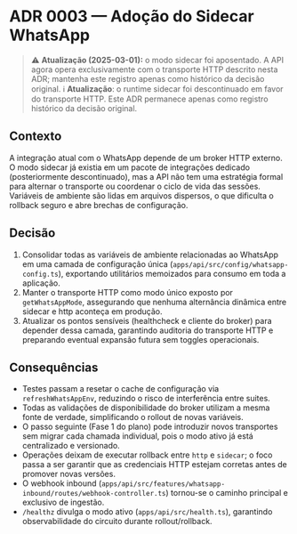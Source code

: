 # ADR 0003 — Adoção do Sidecar WhatsApp

> ⚠️ **Atualização (2025-03-01):** o modo sidecar foi aposentado. A API agora opera exclusivamente com o transporte HTTP descrito nesta ADR; mantenha este registro apenas como histórico da decisão original.
> ℹ️ **Atualização**: o runtime sidecar foi descontinuado em favor do transporte HTTP. Este ADR permanece apenas como registro histórico da decisão original.

## Contexto

A integração atual com o WhatsApp depende de um broker HTTP externo. O modo sidecar já
existia em um pacote de integrações dedicado (posteriormente descontinuado), mas a API não tem uma estratégia formal para alternar o
transporte ou coordenar o ciclo de vida das sessões. Variáveis de ambiente são lidas em
arquivos dispersos, o que dificulta o rollback seguro e abre brechas de configuração.

## Decisão

1. Consolidar todas as variáveis de ambiente relacionadas ao WhatsApp em uma camada de
   configuração única (`apps/api/src/config/whatsapp-config.ts`), exportando utilitários
   memoizados para consumo em toda a aplicação.
2. Manter o transporte HTTP como modo único exposto por `getWhatsAppMode`, assegurando
   que nenhuma alternância dinâmica entre sidecar e http aconteça em produção.
3. Atualizar os pontos sensíveis (healthcheck e cliente do broker) para depender dessa camada,
   garantindo auditoria do transporte HTTP e preparando eventual expansão futura sem toggles operacionais.

## Consequências

- Testes passam a resetar o cache de configuração via `refreshWhatsAppEnv`, reduzindo o
  risco de interferência entre suites.
- Todas as validações de disponibilidade do broker utilizam a mesma fonte de verdade,
  simplificando o rollout de novas variáveis.
- O passo seguinte (Fase 1 do plano) pode introduzir novos transportes sem migrar
  cada chamada individual, pois o modo ativo já está centralizado e versionado.
- Operações deixam de executar rollback entre `http` e `sidecar`; o foco passa a ser
  garantir que as credenciais HTTP estejam corretas antes de promover novas versões.
- O webhook inbound (`apps/api/src/features/whatsapp-inbound/routes/webhook-controller.ts`) tornou-se o caminho principal e exclusivo de ingestão.
- `/healthz` divulga o modo ativo (`apps/api/src/health.ts`), garantindo observabilidade do circuito durante rollout/rollback.
